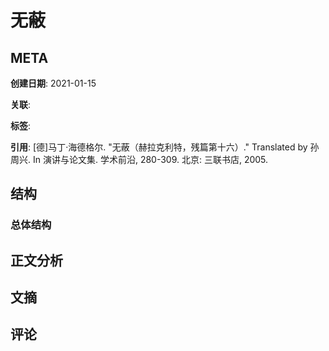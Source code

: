 # 无蔽
## META

**创建日期**: 2021-01-15

**关联**:

**标签**:

**引用**: [德]马丁·海德格尔. "无蔽（赫拉克利特，残篇第十六）." Translated by 孙周兴. In 演讲与论文集. 学术前沿, 280-309. 北京: 三联书店, 2005.

## 结构

### 总体结构

## 正文分析

## 文摘

## 评论

